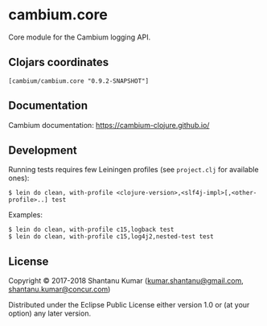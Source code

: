 # cambium.core

Core module for the Cambium logging API.


## Clojars coordinates

`[cambium/cambium.core "0.9.2-SNAPSHOT"]`


## Documentation

Cambium documentation: https://cambium-clojure.github.io/


## Development

Running tests requires few Leiningen profiles (see `project.clj` for available ones):
```shell
$ lein do clean, with-profile <clojure-version>,<slf4j-impl>[,<other-profile>..] test
```

Examples:
```shell
$ lein do clean, with-profile c15,logback test
$ lein do clean, with-profile c15,log4j2,nested-test test
```


## License

Copyright © 2017-2018 Shantanu Kumar (kumar.shantanu@gmail.com, shantanu.kumar@concur.com)

Distributed under the Eclipse Public License either version 1.0 or (at
your option) any later version.
